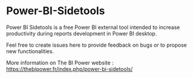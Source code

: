 # Power-BI-Sidetools
Power BI Sidetools is a free Power BI external tool intended to increase productivity during reports development in Power BI desktop. 

Feel free to create issues here to provide feedback on bugs or to propose new functionalities.

More information on The BI Power website :  https://thebipower.fr/index.php/power-bi-sidetools/
